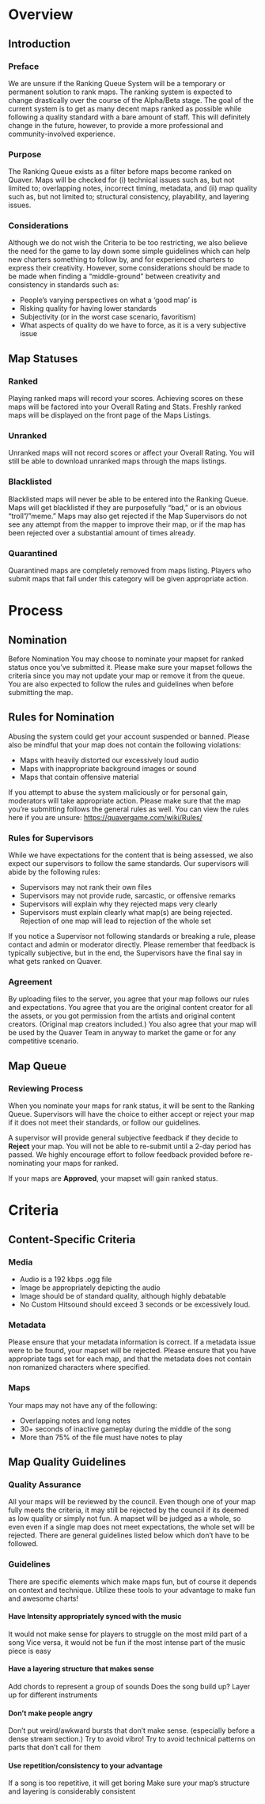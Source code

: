 # Overview #
## Introduction #
### Preface ###
We are unsure if the Ranking Queue System will be a temporary or permanent solution to rank maps. The ranking system is expected to change drastically over the course of the Alpha/Beta stage. The goal of the current system is to get as many decent maps ranked as possible while following a quality standard with a bare amount of staff. This will definitely change in the future, however, to provide a more professional and community-involved experience.
### Purpose ###
The Ranking Queue exists as a filter before maps become ranked on Quaver. Maps will be checked for (i) technical issues such as, but not limited to; overlapping notes, incorrect timing, metadata, and (ii) map quality such as, but not limited to; structural consistency, playability, and layering issues.
### Considerations ###
Although we do not wish the Criteria to be too restricting, we also believe the need for the game to lay down some simple guidelines which can help new charters something to follow by, and for experienced charters to express their creativity. However, some considerations should be made to be made when finding a “middle-ground” between creativity and consistency in standards such as:
- People’s varying perspectives on what a ‘good map’ is
- Risking quality for having lower standards
- Subjectivity (or in the worst case scenario, favoritism)
- What aspects of quality do we have to force, as it is a very subjective issue
## Map Statuses ##
### Ranked ###
Playing ranked maps will record your scores. Achieving scores on these maps will be factored into your Overall Rating and Stats. Freshly ranked maps will be displayed on the front page of the Maps Listings.
### Unranked ###
Unranked maps will not record scores or affect your Overall Rating. You will still be able to download unranked maps through the maps listings. 
### Blacklisted ###
Blacklisted maps will never be able to be entered into the Ranking Queue. Maps will get blacklisted if they are purposefully “bad,” or is an obvious “troll”/”meme.” Maps may also get rejected if the Map Supervisors do not see any attempt from the mapper to improve their map, or if the map has been rejected over a substantial amount of times already.
### Quarantined ###
Quarantined maps are completely removed from maps listing. Players who submit maps that fall under this category will be given appropriate action. 
# Process #
## Nomination ##
Before Nomination
You may choose to nominate your mapset for ranked status once you’ve submitted it. Please make sure your mapset follows the criteria since you may not update your map or remove it from the queue. You are also expected to follow the rules and guidelines when before submitting the map.
## Rules for Nomination ##
Abusing the system could get your account suspended or banned. Please also be mindful that your map does not contain the following violations:
- Maps with heavily distorted our excessively loud audio
- Maps with inappropriate background images or sound
- Maps that contain offensive material

If you attempt to abuse the system maliciously or for personal gain, moderators will take appropriate action. Please make sure that the map you’re submitting follows the general rules as well. You can view the rules here if you are unsure: https://quavergame.com/wiki/Rules/
### Rules for Supervisors ###
While we have expectations for the content that is being assessed, we also expect our supervisors to follow the same standards. Our supervisors will abide by the following rules:
- Supervisors may not rank their own files
- Supervisors may not provide rude, sarcastic, or offensive remarks
- Supervisors will explain why they rejected maps very clearly
- Supervisors must explain clearly what map(s) are being rejected. Rejection of one map will lead to rejection of the whole set

If you notice a Supervisor not following standards or breaking a rule, please contact and admin or moderator directly. Please remember that feedback is typically subjective, but in the end, the Supervisors have the final say in what gets ranked on Quaver.
### Agreement ###
By uploading files to the server, you agree that your map follows our rules and expectations. You agree that you are the original content creator for all the assets, or you got permission from the artists and original content creators. (Original map creators included.) You also agree that your map will be used by the Quaver Team in anyway to market the game or for any competitive scenario.
## Map Queue ##
### Reviewing Process ###
When you nominate your maps for rank status, it will be sent to the Ranking Queue. Supervisors will have the choice to either accept or reject your map if it does not meet their standards, or follow our guidelines. 

A supervisor will provide general subjective feedback if they decide to **Reject** your map. You will not be able to re-submit until a 2-day period has passed. We highly encourage effort to follow feedback provided before re-nominating your maps for ranked.

If your maps are **Approved**, your mapset will gain ranked status.
# Criteria #
## Content-Specific Criteria ##
### Media ###
- Audio is a 192 kbps .ogg file
- Image be appropriately depicting the audio
- Image should be of standard quality, although highly debatable
- No Custom Hitsound should exceed 3 seconds or be excessively loud.
### Metadata ###
Please ensure that your metadata information is correct. If a metadata issue were to be found, your mapset will be rejected. Please ensure that you have appropriate tags set for each map, and that the metadata does not contain non romanized characters where specified.
### Maps ###
Your maps may not have any of the following:
- Overlapping notes and long notes
- 30+ seconds of inactive gameplay during the middle of the song
- More than 75% of the file must have notes to play
## Map Quality Guidelines ###
### Quality Assurance ###
All your maps will be reviewed by the council. Even though one of your map fully meets the criteria, it may still be rejected by the council if its deemed as low quality or simply not fun. A mapset will be judged as a whole, so even even if a single map does not meet expectations, the whole set will be rejected. There are general guidelines listed below which don’t have to be followed.
### Guidelines ###
There are specific elements which make maps fun, but of course it depends on context and technique. Utilize these tools to your advantage to make fun and awesome charts!

#### Have Intensity appropriately synced with the music ####
It would not make sense for players to struggle on the most mild part of a song
Vice versa, it would not be fun if the most intense part of the music piece is easy

#### Have a layering structure that makes sense ####
Add chords to represent a group of sounds
Does the song build up? Layer up for different instruments

#### Don’t make people angry ####
Don’t put weird/awkward bursts that don’t make sense. (especially before a dense stream section.)
Try to avoid vibro! 
Try to avoid technical patterns on parts that don’t call for them

#### Use repetition/consistency to your advantage ####
If a song is too repetitive, it will get boring
Make sure your map’s structure and layering is considerably consistent
